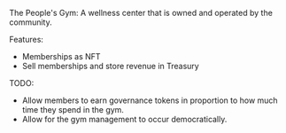 The People's Gym: A wellness center that is owned and operated by the community.

Features:
- Memberships as NFT
- Sell memberships and store revenue in Treasury

TODO:
- Allow members to earn governance tokens in proportion to how much time they spend in the gym.
- Allow for the gym management to occur democratically.
